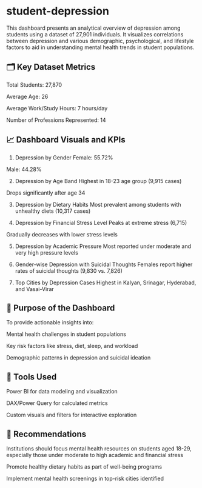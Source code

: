 # student-depression
This dashboard presents an analytical overview of depression among students using a dataset of 27,901 individuals. It visualizes correlations between depression and various demographic, psychological, and lifestyle factors to aid in understanding mental health trends in student populations.

## 🗂️ Key Dataset Metrics
Total Students: 27,870

Average Age: 26

Average Work/Study Hours: 7 hours/day

Number of Professions Represented: 14

## 📈 Dashboard Visuals and KPIs
1. Depression by Gender
Female: 55.72%

Male: 44.28%

2. Depression by Age Band
Highest in 18-23 age group (9,915 cases)

Drops significantly after age 34

3. Depression by Dietary Habits
Most prevalent among students with unhealthy diets (10,317 cases)

4. Depression by Financial Stress Level
Peaks at extreme stress (6,715)

Gradually decreases with lower stress levels

5. Depression by Academic Pressure
Most reported under moderate and very high pressure levels

6. Gender-wise Depression with Suicidal Thoughts
Females report higher rates of suicidal thoughts (9,830 vs. 7,826)

7. Top Cities by Depression Cases
Highest in Kalyan, Srinagar, Hyderabad, and Vasai-Virar

## 🎯 Purpose of the Dashboard
To provide actionable insights into:

Mental health challenges in student populations

Key risk factors like stress, diet, sleep, and workload

Demographic patterns in depression and suicidal ideation

## 📌 Tools Used
Power BI for data modeling and visualization

DAX/Power Query for calculated metrics

Custom visuals and filters for interactive exploration


## 📢 Recommendations
Institutions should focus mental health resources on students aged 18-29, especially those under moderate to high academic and financial stress

Promote healthy dietary habits as part of well-being programs

Implement mental health screenings in top-risk cities identified


